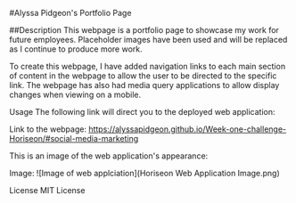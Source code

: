 #Alyssa Pidgeon's Portfolio Page

##Description
This webpage is a portfolio page to showcase my work for future employees. Placeholder images have been used and will be replaced as I continue to produce more work. 



To create this webpage, I have added navigation links to each main section of content in the webpage to allow the user to be directed to the specific link. 
The webpage has also had media query applications to allow display changes when viewing on a mobile. 


Usage
The following link will direct you to the deployed web application:

Link to the webpage: https://alyssapidgeon.github.io/Week-one-challenge-Horiseon/#social-media-marketing

This is an image of the web application's appearance:

Image: ![Image of web applciation](Horiseon Web Application Image.png)

License
MIT License